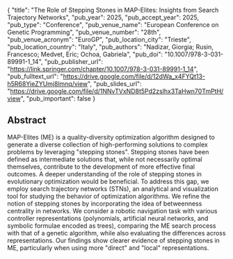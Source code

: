 {
  "title": "The Role of Stepping Stones in MAP-Elites: Insights from Search Trajectory Networks",
  "pub_year": 2025,
  "pub_accept_year": 2025,
  "pub_type": "Conference",
  "pub_venue_name": "European Conference on Genetic Programming",
  "pub_venue_number": "28th",
  "pub_venue_acronym": "EuroGP",
  "pub_location_city": "Trieste",
  "pub_location_country": "Italy",
  "pub_authors": "Nadizar, Giorgia; Rusin, Francesco; Medvet, Eric; Ochoa, Gabriela",
  "pub_doi": "10.1007/978-3-031-89991-1_14",
  "pub_publisher_url": "https://link.springer.com/chapter/10.1007/978-3-031-89991-1_14",
  "pub_fulltext_url": "https://drive.google.com/file/d/12dWa_x4FYQt13-h5R68YieZYUmj8lmnq/view",
  "pub_slides_url": "https://drive.google.com/file/d/1NNvTVxND8t5Pd2zslhx3TaHwn70TmPtH/view",
  "pub_important": false
}

## Abstract
MAP-Elites (ME) is a quality-diversity optimization algorithm designed to generate a diverse collection of high-performing solutions to complex problems by leveraging "stepping stones". Stepping stones have been defined as intermediate solutions that, while not necessarily optimal themselves, contribute to the development of more effective final outcomes. A deeper understanding of the role of stepping stones in evolutionary optimization would be beneficial. To address this gap, we employ search trajectory networks (STNs), an analytical and visualization tool for studying the behavior of optimization algorithms. We refine the notion of stepping stones by incorporating the idea of betweenness centrality in networks. We consider a robotic navigation task with various controller representations (polynomials, artificial neural networks, and symbolic formulae encoded as trees), comparing the ME search process with that of a genetic algorithm, while also evaluating the differences across representations. Our findings show clearer evidence of stepping stones in ME, particularly when using more "direct" and "local" representations.
